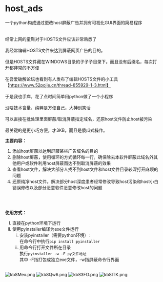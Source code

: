 # host_ads
一个python构成通过更改host屏蔽广告并拥有可视化GUI界面的简易程序
<br>
 <br><br>经常上网的童鞋对于HOSTS文件应该非常熟悉了
 <br><br>我经常编辑HOSTS文件来达到屏蔽网页广告的目的。
 <br><br>但是HOSTS文件藏在WINDOWS目录的子子子目录下，而且没有后缀名，每次打开都非常的不方便
 <br><br>在吾爱破解论坛也看到有人发布了编辑HOSTS文件的小工具【https://www.52pojie.cn/thread-855929-1-3.html】
 <br><br>于是我也手痒，花了点时间简单用python做了一个小程序
 <br><br>没啥技术含量，纯粹是方便自己，大神别笑话
 <br><br>可以直接在批处理里面屏蔽/取消屏蔽指定域名，还原host文件防止host被污染
 <br><br>最关键的是更小巧方便，才3KB，而且是傻瓜式操作。
 <p><b>主要内容：</b></p>
 <ol>
 <li>添加host屏蔽以达到屏蔽某些广告域名的目的</li>
 <li>删除host屏蔽，使用循环的方式循环每一行，确保除去本软件屏蔽此域名外其他用户或软件利用host屏蔽而达不到取消屏蔽的效果</li>
 <li>查看host文件，解决大部分人找不到host文件和host文件目录较深打开麻烦的问题</li>
 <li>还原纯净host文件，解决部分host深度患者经常修改导致host污染和host小白错误修改以及部分恶意软件恶意修改host的问题</li>
 </ol>
 <br><br>
 <p><b>使用方式：</b></p>
 <ol type="I">
 <li>直接在python环境下运行</li>
 <li>使用pyinstaller编译为exe文件运行
  <ol type="i">
   <li>安装pyinstaller（需要python环境）:<br>在命令行中执行<code>pip install pyinstaller</code></li>
   <li>用命令行打开文件所在目录<br>执行<code>pyinstaller -w -F py文件地址</code><br>其中 -F指打包成独立exe文件，-w指屏蔽命令行界面</li>
  </ol>
 </li>
</ol>
<br/>
<img src="https://s2.ax1x.com/2019/03/01/kb8Mex.png" alt="kb8Mex.png" border="0">
<img src="https://s2.ax1x.com/2019/03/01/kb8Qw6.png" alt="kb8Qw6.png" border="0">
<img src="https://s2.ax1x.com/2019/03/01/kb83FO.png" alt="kb83FO.png" border="0">
<img src="https://s2.ax1x.com/2019/03/01/kb8lTK.png" alt="kb8lTK.png" border="0">
